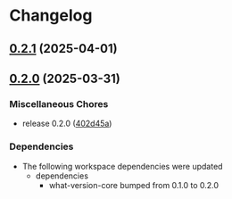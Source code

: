 # Changelog

## [0.2.1](https://github.com/sgoudham/what-version/compare/v0.2.0...v0.2.1) (2025-04-01)

## [0.2.0](https://github.com/sgoudham/what-version/compare/v0.1.0...v0.2.0) (2025-03-31)


### Miscellaneous Chores

* release 0.2.0 ([402d45a](https://github.com/sgoudham/what-version/commit/402d45a16930b56e9877f6801e1d8dc9c1176ed7))


### Dependencies

* The following workspace dependencies were updated
  * dependencies
    * what-version-core bumped from 0.1.0 to 0.2.0
